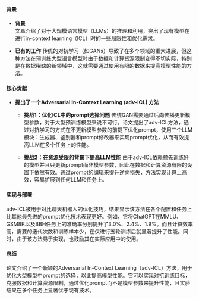 #### 背景
- **背景**       
    文章介绍了对于大规模语言模型（LLMs）的推理和利用，突出了现有模型在进行in-context learning（ICL）时的一些局限性和优化需求。

- **已有的工作**
    传统的对抗学习（如GANs）导致了在多个领域的重大进展，但这种方法在预训练大型语言模型时由于数据和计算资源限制变得不切实际，特别是在数据稀缺的新领域中，这就需要通过使用有限的数据来提高模型性能的方法。

#### 核心贡献
- **提出了一个Adversarial In-Context Learning (adv-ICL) 方法**
    - **挑战1：优化ICL中的prompt选择问题**
        传统GAN需要通过后向传播更新模型参数，对于大型预训练模型来说不可行。论文提出了adv-ICL方法，通过对抗学习的方式在不更新模型参数的前提下优化prompt，使用三个LLM模块：生成器、鉴别器和prompt修改器来实现prompt优化，从而有效提高LLM在多个任务上的性能。

    - **挑战2：在资源受限的背景下提高LLM性能**
        由于adv-ICL依赖预先训练好的模型并且只更新prompt而非模型参数，因此在数据和计算资源有限的设置下依然有效。通过prompt的编辑来提升逆向损失，方法实现计算上高效，容易扩展到任何LLM和任务上。

#### 实现与部署
adv-ICL被用于对比聊天机器人的优化技巧，结果显示该方法在各个配置和任务上比其他最先进的prompt优化技术表现更好。例如，它将ChatGPT在MMLU、GSM8K以及BBH任务上的准确率分别提升了3.0%、2.4%、1.9%。而且计算效率高，需要的迭代次数和训练样本少，在仅进行五轮训练后就显著提升了性能。同时，由于该方法易于实现，也鼓励其在实际应用中的使用。

#### 总结
论文介绍了一个新颖的Adversarial In-Context Learning（adv-ICL）方法，用于优化大型模型中prompt的选择，以此提高模型性能。它可以实现对抗训练目标，克服数据和计算资源限制，通过优化prompt而不是模型参数来提升性能，且实验结果在多个任务上显著优于现有技术。